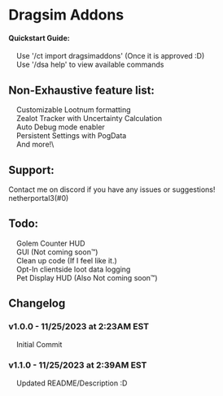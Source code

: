 # Dragsim Addons
#### Quickstart Guide:
&nbsp;&nbsp;&nbsp;&nbsp;Use '/ct import dragsimaddons' (Once it is approved :D)\
&nbsp;&nbsp;&nbsp;&nbsp;Use '/dsa help' to view available commands
## Non-Exhaustive feature list:
&nbsp;&nbsp;&nbsp;&nbsp;Customizable Lootnum formatting\
&nbsp;&nbsp;&nbsp;&nbsp;Zealot Tracker with Uncertainty Calculation\
&nbsp;&nbsp;&nbsp;&nbsp;Auto Debug mode enabler\
&nbsp;&nbsp;&nbsp;&nbsp;Persistent Settings with PogData\
&nbsp;&nbsp;&nbsp;&nbsp;And more!\
## Support:
Contact me on discord if you have any issues or suggestions!\
netherportal3(#0)
## Todo:
&nbsp;&nbsp;&nbsp;&nbsp;Golem Counter HUD\
&nbsp;&nbsp;&nbsp;&nbsp;GUI (Not coming soon™)\
&nbsp;&nbsp;&nbsp;&nbsp;Clean up code (If I feel like it.)\
&nbsp;&nbsp;&nbsp;&nbsp;Opt-In clientside loot data logging\
&nbsp;&nbsp;&nbsp;&nbsp;Pet Display HUD (Also Not coming soon™)
## Changelog
### v1.0.0 - 11/25/2023 at 2:23AM EST
&nbsp;&nbsp;&nbsp;&nbsp;Initial Commit
### v1.1.0 - 11/25/2023 at 2:39AM EST
&nbsp;&nbsp;&nbsp;&nbsp;Updated README/Description :D
